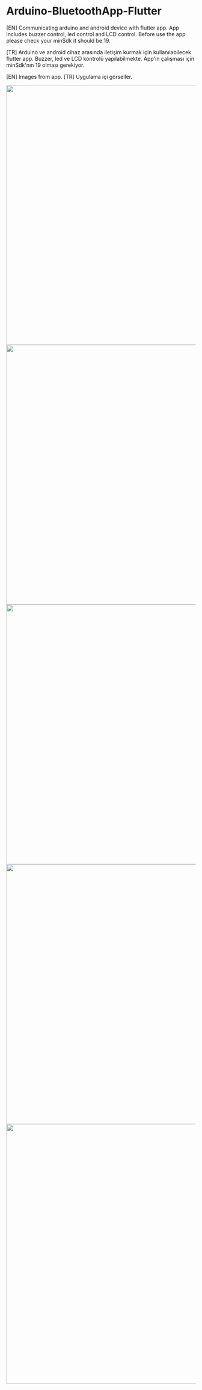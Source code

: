 # Arduino-BluetoothApp-Flutter
[EN] Communicating arduino and android device with flutter app.
App includes buzzer control, led control and LCD control. Before use the app please check your minSdk it should be 19.

[TR] Arduino ve android cihaz arasında iletişim kurmak için kullanılabilecek flutter app.
Buzzer, led ve LCD kontrolü yapılabilmekte. App'in çalışması için minSdk'nın 19 olması gerekiyor.

[EN] Images from app.
[TR] Uygulama içi görseller.


<img src="https://user-images.githubusercontent.com/58305294/138876227-ba696e76-53b0-4b91-af6d-5615bf8a2ef0.jpeg" width="525" height="690">
<img src="https://user-images.githubusercontent.com/58305294/138876236-fecb3ead-3e64-4eee-8626-1fb0a70de3d3.jpeg" width="525" height="690">
<img src="https://user-images.githubusercontent.com/58305294/138876241-af0cbeeb-41f2-48ff-97b9-42652a3eac20.jpeg" width="525" height="690">
<img src="https://user-images.githubusercontent.com/58305294/138876243-75327dd4-b0a2-48b9-9e67-72187dc6a100.jpeg" width="525" height="690">
<img src="https://user-images.githubusercontent.com/58305294/138876247-d1a167a6-b3f2-43e3-912e-0550291be861.jpeg" width="525" height="690">


